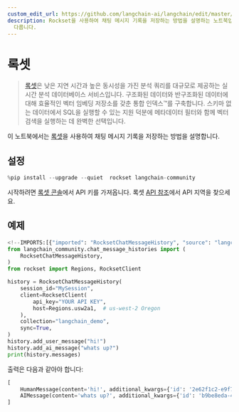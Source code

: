 ```yaml
---
custom_edit_url: https://github.com/langchain-ai/langchain/edit/master/docs/docs/integrations/memory/rockset_chat_message_history.ipynb
description: Rockset을 사용하여 채팅 메시지 기록을 저장하는 방법을 설명하는 노트북입니다. 실시간 분석 데이터베이스 서비스에 대해
  다룹니다.
---
```


# 록셋

> [록셋](https://rockset.com/product/)은 낮은 지연 시간과 높은 동시성을 가진 분석 쿼리를 대규모로 제공하는 실시간 분석 데이터베이스 서비스입니다. 구조화된 데이터와 반구조화된 데이터에 대해 효율적인 벡터 임베딩 저장소를 갖춘 통합 인덱스™를 구축합니다. 스키마 없는 데이터에서 SQL을 실행할 수 있는 지원 덕분에 메타데이터 필터와 함께 벡터 검색을 실행하는 데 완벽한 선택입니다.

이 노트북에서는 [록셋](https://rockset.com/docs)을 사용하여 채팅 메시지 기록을 저장하는 방법을 설명합니다.

## 설정

```python
%pip install --upgrade --quiet  rockset langchain-community
```


시작하려면 [록셋 콘솔](https://console.rockset.com/apikeys)에서 API 키를 가져옵니다. 록셋 [API 참조](https://rockset.com/docs/rest-api#introduction)에서 API 지역을 찾으세요.

## 예제

```python
<!--IMPORTS:[{"imported": "RocksetChatMessageHistory", "source": "langchain_community.chat_message_histories", "docs": "https://api.python.langchain.com/en/latest/chat_message_histories/langchain_community.chat_message_histories.rocksetdb.RocksetChatMessageHistory.html", "title": "Rockset"}]-->
from langchain_community.chat_message_histories import (
    RocksetChatMessageHistory,
)
from rockset import Regions, RocksetClient

history = RocksetChatMessageHistory(
    session_id="MySession",
    client=RocksetClient(
        api_key="YOUR API KEY",
        host=Regions.usw2a1,  # us-west-2 Oregon
    ),
    collection="langchain_demo",
    sync=True,
)
history.add_user_message("hi!")
history.add_ai_message("whats up?")
print(history.messages)
```


출력은 다음과 같아야 합니다:

```python
[
    HumanMessage(content='hi!', additional_kwargs={'id': '2e62f1c2-e9f7-465e-b551-49bae07fe9f0'}, example=False), 
    AIMessage(content='whats up?', additional_kwargs={'id': 'b9be8eda-4c18-4cf8-81c3-e91e876927d0'}, example=False)
]

```